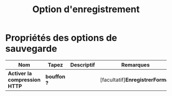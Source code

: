 ﻿---
title: Option d'enregistrement
second_title: Aspose.Cells Cloud Documen
linktitle: Enregistrer l'option
type: docs
url: /fr/save-options/
keywords: Workbook save options
description: Aspose.Cells Prise en charge de Cloud REST API pour obtenir des fichiers Excel dans des types de fichiers de format. Le SDK prend en charge différents types de langages de développement. Ils incluent Android, C#, Go, Java, NodeJS, Perl, PHP, Python, Ruby et Swift.
weight: 79
---
# Propriétés des options de sauvegarde

Nom | Tapez | Descriptif | Remarques
------------ | ------------- | ------------- | -------------
**Activer la compression HTTP** | **bouffon ?** | | [facultatif]**EnregistrerFormat** | **chaîne** | | [facultatif]**Effacer les données** | **bouffon ?** | Rendez le classeur vide après avoir enregistré le fichier. | [facultatif]**Dossier de fichiers mis en cache** | **chaîne** | Le dossier de fichiers mis en cache est utilisé pour stocker des données volumineuses. | [facultatif]**ValidateMergedAreas** | **bouffon ?** | Indique si vous validez les zones fusionnées avant d'enregistrer le fichier. La valeur par défaut est fausse. | [facultatif]**Actualiser le cache de graphiques** | **bouffon ?** | | [facultatif]**Créer le répertoire** | **bouffon ?** | Si vrai et que le répertoire n'existe pas, le répertoire sera automatiquement créé avant d'enregistrer le fichier. | [facultatif]**Trier les noms** | **bouffon ?** | | [facultatif]